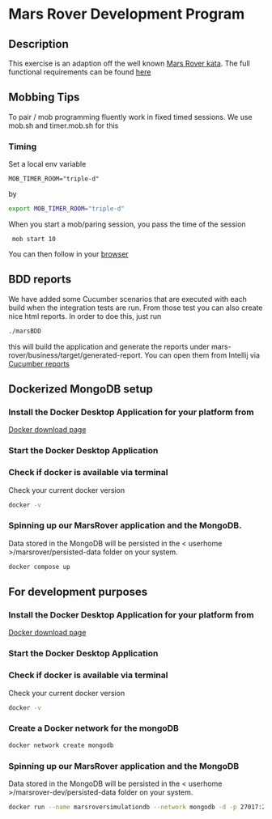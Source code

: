 # Mars Rover Development Program

## Description

This exercise is an adaption off the well known [Mars Rover kata](https://kata-log.rocks/mars-rover-kata). The full functional requirements can be found [here](REQUIREMENTS.md)

## Mobbing Tips

To pair / mob programming fluently work in fixed timed sessions.
We use mob.sh and timer.mob.sh for this

### Timing
Set a local env variable

```
MOB_TIMER_ROOM="triple-d"
```
by
```bash
export MOB_TIMER_ROOM="triple-d"
```

When you start a mob/paring session, you pass the time of the session

```
 mob start 10
```

You can then follow in your [browser](https://timer.mob.sh/triple-d#)

## BDD reports

We have added some Cucumber scenarios that are executed with each build when the integration tests are run. From those test you can also create nice html reports. In order to doe this, just run 

```bash
./marsBDD
```

this will build the application and generate the reports under mars-rover/business/target/generated-report.
You can open them from Intellij via [Cucumber reports](http://localhost:63342/mars-rover/business/target/generated-report/index.html)



## Dockerized MongoDB setup

### Install the Docker Desktop Application for your platform from
[Docker download page](https://www.docker.com/get-started/)

### Start the Docker Desktop Application

### Check if docker is available via terminal
Check your current docker version
```bash
docker -v
```
### Spinning up our MarsRover application and the MongoDB.
Data stored in the MongoDB will be persisted in the < userhome >/marsrover/persisted-data folder on your system.
```bash
docker compose up
```

## For development purposes

### Install the Docker Desktop Application for your platform from
[Docker download page](https://www.docker.com/get-started/)

### Start the Docker Desktop Application

### Check if docker is available via terminal
Check your current docker version
```bash
docker -v
```

### Create a Docker network for the mongoDB

```bash
docker network create mongodb
```

### Spinning up our MarsRover application and the MongoDB
Data stored in the MongoDB will be persisted in the < userhome >/marsrover-dev/persisted-data folder on your system.
```bash
docker run --name marsroversimulationdb --network mongodb -d -p 27017:27017 -v ~/marsrover-dev/persistant-data:/data/db mongodb/mongodb-community-server:6.0-ubi8
```
